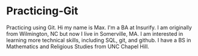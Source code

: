 # Practicing-Git
Practicing using Git.
Hi my name is Max. I'm a BA at Insurify.
I am originally from Wilmington, NC but now I live in Somerville, MA.
I am interested in learning more technical skills, including SQL, git, and github.
I have a BS in Mathematics and Religious Studies from UNC Chapel Hill.

